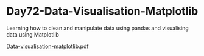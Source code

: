# Day72-Data-Visualisation-Matplotlib
Learning how to clean and manipulate data using pandas and visualising data using Matplotlib

[Data-visualisation-matplotlib.pdf](https://github.com/batgit39/Day72-Data-Visualisation-Matplotlib/files/11578900/Data-visualisation-matplotlib.pdf)
